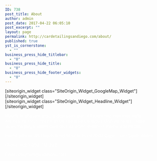 ```yaml
---
ID: 738
post_title: About
author: admin
post_date: 2017-04-22 06:05:10
post_excerpt: ""
layout: page
permalink: http://cardetailingsandiego.com/about/
published: true
yst_is_cornerstone:
  - ""
business_press_hide_titlebar:
  - "0"
business_press_hide_title:
  - "0"
business_press_hide_footer_widgets:
  - "0"
---
```

<div id="pl-738"  class="panel-layout" ><div id="pg-738-0"  class="panel-grid panel-has-style"  data-style="{&quot;background&quot;:&quot;#f46455&quot;,&quot;background_display&quot;:&quot;tile&quot;,&quot;gutter&quot;:&quot;0px&quot;,&quot;row_stretch&quot;:&quot;full-stretched&quot;}" ><div class="siteorigin-panels-stretch panel-row-style panel-row-style-for-738-0" data-stretch-type="full-stretched" ><div id="pgc-738-0-0"  class="panel-grid-cell"  data-weight="0.663246268657" ><div id="panel-738-0-0-0" class="so-panel widget widget_sow-google-map panel-first-child panel-last-child" data-index="0" data-style="{&quot;background_display&quot;:&quot;tile&quot;}" >[siteorigin_widget class="SiteOrigin_Widget_GoogleMap_Widget"]<input type="hidden" value="{&quot;instance&quot;:{&quot;map_center&quot;:&quot;45 High Level Road Green Point Cape Town&quot;,&quot;settings&quot;:{&quot;map_type&quot;:&quot;interactive&quot;,&quot;width&quot;:&quot;640&quot;,&quot;height&quot;:&quot;480&quot;,&quot;zoom&quot;:16,&quot;draggable&quot;:true,&quot;so_field_container_state&quot;:&quot;open&quot;,&quot;scroll_zoom&quot;:false,&quot;disable_default_ui&quot;:false,&quot;keep_centered&quot;:false,&quot;destination_url&quot;:&quot;&quot;,&quot;new_window&quot;:false},&quot;markers&quot;:{&quot;marker_at_center&quot;:true,&quot;marker_icon&quot;:0,&quot;info_display&quot;:&quot;click&quot;,&quot;so_field_container_state&quot;:&quot;closed&quot;,&quot;markers_draggable&quot;:false,&quot;marker_positions&quot;:[],&quot;info_multiple&quot;:false},&quot;styles&quot;:{&quot;style_method&quot;:&quot;raw_json&quot;,&quot;styled_map_name&quot;:&quot;&quot;,&quot;raw_json_map_styles&quot;:&quot;[{\&quot;featureType\&quot;:\&quot;all\&quot;,\&quot;elementType\&quot;:\&quot;labels.text.fill\&quot;,\&quot;stylers\&quot;:[{\&quot;saturation\&quot;:36},{\&quot;color\&quot;:\&quot;#000000\&quot;},{\&quot;lightness\&quot;:40}]},{\&quot;featureType\&quot;:\&quot;all\&quot;,\&quot;elementType\&quot;:\&quot;labels.text.stroke\&quot;,\&quot;stylers\&quot;:[{\&quot;visibility\&quot;:\&quot;on\&quot;},{\&quot;color\&quot;:\&quot;#000000\&quot;},{\&quot;lightness\&quot;:16}]},{\&quot;featureType\&quot;:\&quot;all\&quot;,\&quot;elementType\&quot;:\&quot;labels.icon\&quot;,\&quot;stylers\&quot;:[{\&quot;visibility\&quot;:\&quot;off\&quot;}]},{\&quot;featureType\&quot;:\&quot;administrative\&quot;,\&quot;elementType\&quot;:\&quot;geometry.fill\&quot;,\&quot;stylers\&quot;:[{\&quot;color\&quot;:\&quot;#000000\&quot;},{\&quot;lightness\&quot;:20}]},{\&quot;featureType\&quot;:\&quot;administrative\&quot;,\&quot;elementType\&quot;:\&quot;geometry.stroke\&quot;,\&quot;stylers\&quot;:[{\&quot;color\&quot;:\&quot;#000000\&quot;},{\&quot;lightness\&quot;:17},{\&quot;weight\&quot;:1.2}]},{\&quot;featureType\&quot;:\&quot;landscape\&quot;,\&quot;elementType\&quot;:\&quot;geometry\&quot;,\&quot;stylers\&quot;:[{\&quot;color\&quot;:\&quot;#000000\&quot;},{\&quot;lightness\&quot;:20}]},{\&quot;featureType\&quot;:\&quot;poi\&quot;,\&quot;elementType\&quot;:\&quot;geometry\&quot;,\&quot;stylers\&quot;:[{\&quot;color\&quot;:\&quot;#000000\&quot;},{\&quot;lightness\&quot;:21}]},{\&quot;featureType\&quot;:\&quot;road.highway\&quot;,\&quot;elementType\&quot;:\&quot;geometry.fill\&quot;,\&quot;stylers\&quot;:[{\&quot;color\&quot;:\&quot;#000000\&quot;},{\&quot;lightness\&quot;:17}]},{\&quot;featureType\&quot;:\&quot;road.highway\&quot;,\&quot;elementType\&quot;:\&quot;geometry.stroke\&quot;,\&quot;stylers\&quot;:[{\&quot;color\&quot;:\&quot;#000000\&quot;},{\&quot;lightness\&quot;:29},{\&quot;weight\&quot;:0.2}]},{\&quot;featureType\&quot;:\&quot;road.arterial\&quot;,\&quot;elementType\&quot;:\&quot;geometry\&quot;,\&quot;stylers\&quot;:[{\&quot;color\&quot;:\&quot;#000000\&quot;},{\&quot;lightness\&quot;:18}]},{\&quot;featureType\&quot;:\&quot;road.local\&quot;,\&quot;elementType\&quot;:\&quot;geometry\&quot;,\&quot;stylers\&quot;:[{\&quot;color\&quot;:\&quot;#000000\&quot;},{\&quot;lightness\&quot;:16}]},{\&quot;featureType\&quot;:\&quot;transit\&quot;,\&quot;elementType\&quot;:\&quot;geometry\&quot;,\&quot;stylers\&quot;:[{\&quot;color\&quot;:\&quot;#000000\&quot;},{\&quot;lightness\&quot;:19}]},{\&quot;featureType\&quot;:\&quot;water\&quot;,\&quot;elementType\&quot;:\&quot;geometry\&quot;,\&quot;stylers\&quot;:[{\&quot;color\&quot;:\&quot;#000000\&quot;},{\&quot;lightness\&quot;:17}]}]&quot;,&quot;so_field_container_state&quot;:&quot;open&quot;,&quot;custom_map_styles&quot;:[]},&quot;directions&quot;:{&quot;origin&quot;:&quot;&quot;,&quot;destination&quot;:&quot;&quot;,&quot;travel_mode&quot;:&quot;driving&quot;,&quot;so_field_container_state&quot;:&quot;closed&quot;,&quot;avoid_highways&quot;:false,&quot;avoid_tolls&quot;:false,&quot;waypoints&quot;:[],&quot;optimize_waypoints&quot;:false},&quot;api_key_section&quot;:{&quot;api_key&quot;:&quot;&quot;,&quot;so_field_container_state&quot;:&quot;closed&quot;},&quot;_sow_form_id&quot;:&quot;569d3d1ebd4ea&quot;},&quot;args&quot;:{&quot;before_widget&quot;:&quot;&lt;div id=\&quot;panel-738-0-0-0\&quot; class=\&quot;so-panel widget widget_sow-google-map panel-first-child panel-last-child\&quot; data-index=\&quot;0\&quot; data-style=\&quot;{&amp;quot;background_display&amp;quot;:&amp;quot;tile&amp;quot;}\&quot; &gt;&quot;,&quot;after_widget&quot;:&quot;&lt;\/div&gt;&quot;,&quot;before_title&quot;:&quot;&lt;h3 class=\&quot;widget-title\&quot;&gt;&quot;,&quot;after_title&quot;:&quot;&lt;\/h3&gt;&quot;,&quot;widget_id&quot;:&quot;widget-0-0-0&quot;}}" />[/siteorigin_widget]</div></div><div id="pgc-738-0-1"  class="panel-grid-cell"  data-weight="0.336753731343" ><div id="panel-738-0-1-0" class="so-panel widget widget_sow-headline panel-first-child" data-index="1" data-style="{&quot;padding&quot;:&quot;4%&quot;,&quot;background_display&quot;:&quot;tile&quot;}" ><div class="panel-widget-style panel-widget-style-for-738-0-1-0" >[siteorigin_widget class="SiteOrigin_Widget_Headline_Widget"]<input type="hidden" value="{&quot;instance&quot;:{&quot;headline&quot;:{&quot;text&quot;:&quot;WANT TO PLAY HARD? COME FIND US AT&quot;,&quot;tag&quot;:&quot;h1&quot;,&quot;font&quot;:&quot;Dosis:600&quot;,&quot;color&quot;:&quot;#333333&quot;,&quot;align&quot;:&quot;left&quot;,&quot;so_field_container_state&quot;:&quot;open&quot;,&quot;destination_url&quot;:&quot;&quot;,&quot;new_window&quot;:false,&quot;hover_color&quot;:false,&quot;font_size&quot;:&quot;0px&quot;,&quot;line_height&quot;:&quot;0px&quot;,&quot;margin&quot;:&quot;0px&quot;},&quot;sub_headline&quot;:{&quot;text&quot;:&quot;&quot;,&quot;tag&quot;:&quot;h3&quot;,&quot;font&quot;:&quot;default&quot;,&quot;color&quot;:&quot;#000000&quot;,&quot;align&quot;:&quot;center&quot;,&quot;so_field_container_state&quot;:&quot;open&quot;,&quot;destination_url&quot;:&quot;&quot;,&quot;new_window&quot;:false,&quot;hover_color&quot;:false,&quot;font_size&quot;:&quot;0px&quot;,&quot;line_height&quot;:&quot;0px&quot;,&quot;margin&quot;:&quot;0px&quot;},&quot;divider&quot;:{&quot;style&quot;:&quot;none&quot;,&quot;weight&quot;:&quot;thin&quot;,&quot;color&quot;:&quot;#EEEEEE&quot;,&quot;so_field_container_state&quot;:&quot;open&quot;,&quot;thickness&quot;:0,&quot;align&quot;:&quot;center&quot;,&quot;width&quot;:&quot;0%&quot;,&quot;margin&quot;:&quot;0px&quot;},&quot;_sow_form_id&quot;:&quot;569d3f168b0b0&quot;,&quot;order&quot;:[],&quot;fittext&quot;:false},&quot;args&quot;:{&quot;before_widget&quot;:&quot;&lt;div id=\&quot;panel-738-0-1-0\&quot; class=\&quot;so-panel widget widget_sow-headline panel-first-child\&quot; data-index=\&quot;1\&quot; data-style=\&quot;{&amp;quot;padding&amp;quot;:&amp;quot;4%&amp;quot;,&amp;quot;background_display&amp;quot;:&amp;quot;tile&amp;quot;}\&quot; &gt;&lt;div class=\&quot;panel-widget-style panel-widget-style-for-738-0-1-0\&quot; &gt;&quot;,&quot;after_widget&quot;:&quot;&lt;\/div&gt;&lt;\/div&gt;&quot;,&quot;before_title&quot;:&quot;&lt;h3 class=\&quot;widget-title\&quot;&gt;&quot;,&quot;after_title&quot;:&quot;&lt;\/h3&gt;&quot;,&quot;widget_id&quot;:&quot;widget-0-1-0&quot;}}" />[/siteorigin_widget]</div></div><div id="panel-738-0-1-1" class="so-panel widget widget_sow-editor panel-last-child" data-index="2" data-style="{&quot;padding&quot;:&quot;0% 4% 0% 4%&quot;,&quot;background_display&quot;:&quot;tile&quot;}" ><div class="panel-widget-style panel-widget-style-for-738-0-1-1" ><div class="so-widget-sow-editor so-widget-sow-editor-base">
<div class="siteorigin-widget-tinymce textwidget">
	<p><span style="color: #ffffff;">Mauris in aliquam arcu, a dignissim erat. Aliquam nec maximus nulla. Aenean mi est, fermentum eu lorem sed, tempus eleifend tortor. Donec lacus magna, sodales quis eros sit amet, euismod malesuada turpis.</span></p>
<p><span style="color: #ffffff;">Postal adress: 45 Beach Road Moullie Point 8007 Cape Town South Africa</span></p>
<p><span style="color: #ffffff;">Phone: (021) 332-112-222</span></p>
<p><span style="color: #ffffff;">Email: playhard@example.com</span></p>
</div>
</div></div></div></div></div></div></div>